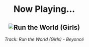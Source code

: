 <div align="center"> 
<h1>Now Playing...</h1>

![Run the World (Girls)](https://i.scdn.co/image/ab67616d00001e02ff5429125128b43572dbdccd)
--
_<p>Track: Run the World (Girls) - Beyoncé </p>_
</div>
